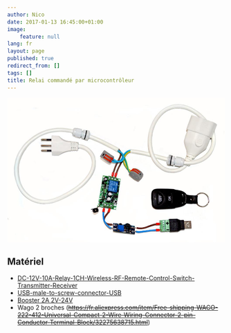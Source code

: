 ```yaml
---
author: Nico
date: 2017-01-13 16:45:00+01:00
image:
    feature: null
lang: fr
layout: page
published: true
redirect_from: []
tags: []
title: Relai commandé par microcontrôleur
---
```


[![Relai][img_1]][img_1]

[img_1]: ../../files/2017-01-13-relai-commande-par-microcontroleur/iimages/relai-commande-par-microcontroleur-001_lowres.jpg

## Matériel

-   [DC-12V-10A-Relay-1CH-Wireless-RF-Remote-Control-Switch-Transmitter-Receiver][1]
-   [USB-male-to-screw-connector-USB][2]
-   [Booster 2A 2V-24V][3]
-   Wago 2 broches (~~https://fr.aliexpress.com/item/Free-shipping-WAGO-222-412-Universal-Compact-2-Wire-Wiring-Connector-2-pin-Conductor-Terminal-Block/32275638715.html~~)

[1]: http://www.banggood.com/DC-12V-10A-Relay-1CH-Wireless-RF-Remote-Control-Switch-Transmitter-Receiver-p-1040721.html?p=0431091025639201412F
[2]: https://fr.aliexpress.com/item/5Pcs-free-shipping-USB-male-to-screw-connector-USB-plug-with-shield-connector-USB-Adapter-USB2/32705960671.html
[3]: http://www.banggood.com/10-Pcs-Step-Up-Power-Spply-Module-2A-2V-24V-DC-DC-Booster-Power-Module-p-1064479.html
